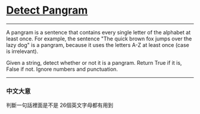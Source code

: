 # [Detect Pangram](https://www.codewars.com/kata/545cedaa9943f7fe7b000048)

---

A pangram is a sentence that contains every single letter of the alphabet at least once. For example, the sentence "The quick brown fox jumps over the lazy dog" is a pangram, because it uses the letters A-Z at least once (case is irrelevant).

Given a string, detect whether or not it is a pangram. Return True if it is, False if not. Ignore numbers and punctuation.

---

### 中文大意

判斷一句話裡面是不是 26個英文字母都有用到
